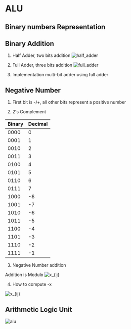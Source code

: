 # ALU

## Binary numbers Representation

## Binary Addition


1. Half Adder, two bits addition
![half_adder]()

2. Full Adder, three bits addition
![full_adder]()


3. Implementation multi-bit adder using full adder

## Negative Number
1. First bit is -/+, all other bits represent a positive number

2. 2's Complement

| Binary | Decimal |
|--------|---------|
|  0000  |    0    |
|  0001  |    1    |   
|  0010  |    2    |
|  0011  |    3    |
|  0100  |    4    |
|  0101  |    5    |
|  0110  |    6    |
|  0111  |    7    |
|  1000  |   -8    |
|  1001  |   -7    |
|  1010  |   -6    |
|  1011  |   -5    |
|  1100  |   -4    |
|  1101  |   -3    |
|  1110  |   -2    |
|  1111  |   -1    |

3. Negative Number addition

Addition is Modulo <img src="https://latex.codecogs.com/svg.latex? 2^{n}" title="x_{ij}" />

4. How to compute -x
<img src="https://latex.codecogs.com/svg.latex? 2^{n}-x= 1+((2^{n}-1)-x)=1+(-x)" title="x_{ij}" />


## Arithmetic Logic Unit
![alu]()


